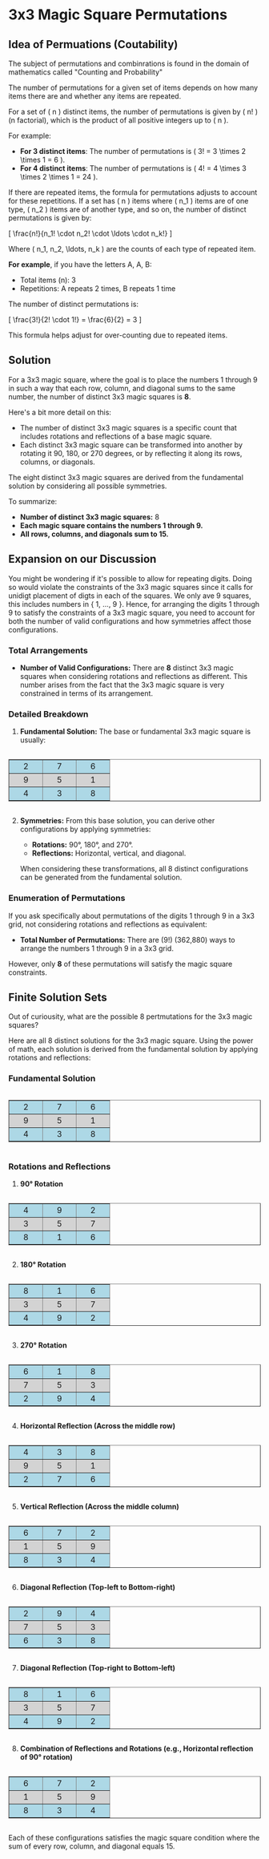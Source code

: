 # 3x3 Magic Square Permutations

## Idea of Permuations (Coutability)

The subject of permutations and combinrations is found in the domain of mathematics called "Counting and Probability"

The number of permutations for a given set of items depends on how many items there are and whether any items are repeated.

For a set of \( n \) distinct items, the number of permutations is given by \( n! \) (n factorial), which is the product of all positive integers up to \( n \).

For example:

- **For 3 distinct items**: The number of permutations is \( 3! = 3 \times 2 \times 1 = 6 \).
- **For 4 distinct items**: The number of permutations is \( 4! = 4 \times 3 \times 2 \times 1 = 24 \).

If there are repeated items, the formula for permutations adjusts to account for these repetitions. If a set has \( n \) items where \( n_1 \) items are of one type, \( n_2 \) items are of another type, and so on, the number of distinct permutations is given by:

\[ \frac{n!}{n_1! \cdot n_2! \cdot \ldots \cdot n_k!} \]

Where \( n_1, n_2, \ldots, n_k \) are the counts of each type of repeated item.

**For example**, if you have the letters A, A, B:

- Total items (n): 3
- Repetitions: A repeats 2 times, B repeats 1 time

The number of distinct permutations is:

\[ \frac{3!}{2! \cdot 1!} = \frac{6}{2} = 3 \]

This formula helps adjust for over-counting due to repeated items.

## Solution

For a 3x3 magic square, where the goal is to place the numbers 1 through 9 in such a way that each row, column, and diagonal sums to the same number, the number of distinct 3x3 magic squares is **8**.

Here's a bit more detail on this:

- The number of distinct 3x3 magic squares is a specific count that includes rotations and reflections of a base magic square.
- Each distinct 3x3 magic square can be transformed into another by rotating it 90, 180, or 270 degrees, or by reflecting it along its rows, columns, or diagonals.

The eight distinct 3x3 magic squares are derived from the fundamental solution by considering all possible symmetries. 

To summarize:

- **Number of distinct 3x3 magic squares:** 8
- **Each magic square contains the numbers 1 through 9.**
- **All rows, columns, and diagonals sum to 15.**

## Expansion on our Discussion

You might be wondering if it's possible to allow for repeating digits. Doing so would violate the constraints of the 3x3 magic squares since it calls for unidigt placement of digts in each of the squares.  We only ave 9 squares, this includes numbers in { 1, ..., 9 }. Hence, for arranging the digits 1 through 9 to satisfy the constraints of a 3x3 magic square, you need to account for both the number of valid configurations and how symmetries affect those configurations.

### Total Arrangements

- **Number of Valid Configurations:**
  There are **8** distinct 3x3 magic squares when considering rotations and reflections as different. This number arises from the fact that the 3x3 magic square is very constrained in terms of its arrangement.

### Detailed Breakdown

1. **Fundamental Solution:**
   The base or fundamental 3x3 magic square is usually:

<div style="display: flex; justify-content: center;">
  <table border="1" cellpadding="0" cellspacing="0" style="border-color: grey; border-collapse: collapse;">
    <tr style="background-color: lightblue;">
      <td style="width: 50px; height: 20px; text-align: center;">2</td>
      <td style="width: 50px; height: 20px; text-align: center;">7</td>
      <td style="width: 50px; height: 20px; text-align: center;">6</td>
    </tr>
    <tr style="background-color: lightgrey;">
      <td style="width: 50px; height: 20px; text-align: center;">9</td>
      <td style="width: 50px; height: 20px; text-align: center;">5</td>
      <td style="width: 50px; height: 20px; text-align: center;">1</td>
    </tr>
    <tr style="background-color: lightblue;">
      <td style="width: 50px; height: 20px; text-align: center;">4</td>
      <td style="width: 50px; height: 20px; text-align: center;">3</td>
      <td style="width: 50px; height: 20px; text-align: center;">8</td>
    </tr>
  </table>
</div>


2. **Symmetries:**
   From this base solution, you can derive other configurations by applying symmetries:
   - **Rotations:** 90°, 180°, and 270°.
   - **Reflections:** Horizontal, vertical, and diagonal.

   When considering these transformations, all 8 distinct configurations can be generated from the fundamental solution.

### Enumeration of Permutations

If you ask specifically about permutations of the digits 1 through 9 in a 3x3 grid, not considering rotations and reflections as equivalent:

- **Total Number of Permutations:**
  There are \(9!\) (362,880) ways to arrange the numbers 1 through 9 in a 3x3 grid.

However, only **8** of these permutations will satisfy the magic square constraints.

## Finite Solution Sets

Out of curiousity, what are the possible 8 pertmutations for the 3x3 magic squares?

Here are all 8 distinct solutions for the 3x3 magic square. Using the power of math, each solution is derived from the fundamental solution by applying rotations and reflections:
### Fundamental Solution

<div style="display: flex; justify-content: center;">
  <table border="1" cellpadding="0" cellspacing="0" style="border-color: grey; border-collapse: collapse;">
    <tr style="background-color: lightblue;">
      <td style="width: 50px; height: 20px; text-align: center;">2</td>
      <td style="width: 50px; height: 20px; text-align: center;">7</td>
      <td style="width: 50px; height: 20px; text-align: center;">6</td>
    </tr>
    <tr style="background-color: lightgrey;">
      <td style="width: 50px; height: 20px; text-align: center;">9</td>
      <td style="width: 50px; height: 20px; text-align: center;">5</td>
      <td style="width: 50px; height: 20px; text-align: center;">1</td>
    </tr>
    <tr style="background-color: lightblue;">
      <td style="width: 50px; height: 20px; text-align: center;">4</td>
      <td style="width: 50px; height: 20px; text-align: center;">3</td>
      <td style="width: 50px; height: 20px; text-align: center;">8</td>
    </tr>
  </table>
</div>

### Rotations and Reflections

1. **90° Rotation**

<div style="display: flex; justify-content: center;">
  <table border="1" cellpadding="0" cellspacing="0" style="border-color: grey; border-collapse: collapse;">
    <tr style="background-color: lightblue;">
      <td style="width: 50px; height: 20px; text-align: center;">4</td>
      <td style="width: 50px; height: 20px; text-align: center;">9</td>
      <td style="width: 50px; height: 20px; text-align: center;">2</td>
    </tr>
    <tr style="background-color: lightgrey;">
      <td style="width: 50px; height: 20px; text-align: center;">3</td>
      <td style="width: 50px; height: 20px; text-align: center;">5</td>
      <td style="width: 50px; height: 20px; text-align: center;">7</td>
    </tr>
    <tr style="background-color: lightblue;">
      <td style="width: 50px; height: 20px; text-align: center;">8</td>
      <td style="width: 50px; height: 20px; text-align: center;">1</td>
      <td style="width: 50px; height: 20px; text-align: center;">6</td>
    </tr>
  </table>
</div>

2. **180° Rotation**

<div style="display: flex; justify-content: center;">
  <table border="1" cellpadding="0" cellspacing="0" style="border-color: grey; border-collapse: collapse;">
    <tr style="background-color: lightblue;">
      <td style="width: 50px; height: 20px; text-align: center;">8</td>
      <td style="width: 50px; height: 20px; text-align: center;">1</td>
      <td style="width: 50px; height: 20px; text-align: center;">6</td>
    </tr>
    <tr style="background-color: lightgrey;">
      <td style="width: 50px; height: 20px; text-align: center;">3</td>
      <td style="width: 50px; height: 20px; text-align: center;">5</td>
      <td style="width: 50px; height: 20px; text-align: center;">7</td>
    </tr>
    <tr style="background-color: lightblue;">
      <td style="width: 50px; height: 20px; text-align: center;">4</td>
      <td style="width: 50px; height: 20px; text-align: center;">9</td>
      <td style="width: 50px; height: 20px; text-align: center;">2</td>
    </tr>
  </table>
</div>

3. **270° Rotation**

<div style="display: flex; justify-content: center;">
  <table border="1" cellpadding="0" cellspacing="0" style="border-color: grey; border-collapse: collapse;">
    <tr style="background-color: lightblue;">
      <td style="width: 50px; height: 20px; text-align: center;">6</td>
      <td style="width: 50px; height: 20px; text-align: center;">1</td>
      <td style="width: 50px; height: 20px; text-align: center;">8</td>
    </tr>
    <tr style="background-color: lightgrey;">
      <td style="width: 50px; height: 20px; text-align: center;">7</td>
      <td style="width: 50px; height: 20px; text-align: center;">5</td>
      <td style="width: 50px; height: 20px; text-align: center;">3</td>
    </tr>
    <tr style="background-color: lightblue;">
      <td style="width: 50px; height: 20px; text-align: center;">2</td>
      <td style="width: 50px; height: 20px; text-align: center;">9</td>
      <td style="width: 50px; height: 20px; text-align: center;">4</td>
    </tr>
  </table>
</div>

4. **Horizontal Reflection (Across the middle row)**

<div style="display: flex; justify-content: center;">
  <table border="1" cellpadding="0" cellspacing="0" style="border-color: grey; border-collapse: collapse;">
    <tr style="background-color: lightblue;">
      <td style="width: 50px; height: 20px; text-align: center;">4</td>
      <td style="width: 50px; height: 20px; text-align: center;">3</td>
      <td style="width: 50px; height: 20px; text-align: center;">8</td>
    </tr>
    <tr style="background-color: lightgrey;">
      <td style="width: 50px; height: 20px; text-align: center;">9</td>
      <td style="width: 50px; height: 20px; text-align: center;">5</td>
      <td style="width: 50px; height: 20px; text-align: center;">1</td>
    </tr>
    <tr style="background-color: lightblue;">
      <td style="width: 50px; height: 20px; text-align: center;">2</td>
      <td style="width: 50px; height: 20px; text-align: center;">7</td>
      <td style="width: 50px; height: 20px; text-align: center;">6</td>
    </tr>
  </table>
</div>

5. **Vertical Reflection (Across the middle column)**

<div style="display: flex; justify-content: center;">
  <table border="1" cellpadding="0" cellspacing="0" style="border-color: grey; border-collapse: collapse;">
    <tr style="background-color: lightblue;">
      <td style="width: 50px; height: 20px; text-align: center;">6</td>
      <td style="width: 50px; height: 20px; text-align: center;">7</td>
      <td style="width: 50px; height: 20px; text-align: center;">2</td>
    </tr>
    <tr style="background-color: lightgrey;">
      <td style="width: 50px; height: 20px; text-align: center;">1</td>
      <td style="width: 50px; height: 20px; text-align: center;">5</td>
      <td style="width: 50px; height: 20px; text-align: center;">9</td>
    </tr>
    <tr style="background-color: lightblue;">
      <td style="width: 50px; height: 20px; text-align: center;">8</td>
      <td style="width: 50px; height: 20px; text-align: center;">3</td>
      <td style="width: 50px; height: 20px; text-align: center;">4</td>
    </tr>
  </table>
</div>

6. **Diagonal Reflection (Top-left to Bottom-right)**

<div style="display: flex; justify-content: center;">
  <table border="1" cellpadding="0" cellspacing="0" style="border-color: grey; border-collapse: collapse;">
    <tr style="background-color: lightblue;">
      <td style="width: 50px; height: 20px; text-align: center;">2</td>
      <td style="width: 50px; height: 20px; text-align: center;">9</td>
      <td style="width: 50px; height: 20px; text-align: center;">4</td>
    </tr>
    <tr style="background-color: lightgrey;">
      <td style="width: 50px; height: 20px; text-align: center;">7</td>
      <td style="width: 50px; height: 20px; text-align: center;">5</td>
      <td style="width: 50px; height: 20px; text-align: center;">3</td>
    </tr>
    <tr style="background-color: lightblue;">
      <td style="width: 50px; height: 20px; text-align: center;">6</td>
      <td style="width: 50px; height: 20px; text-align: center;">3</td>
      <td style="width: 50px; height: 20px; text-align: center;">8</td>
    </tr>
  </table>
</div>

7. **Diagonal Reflection (Top-right to Bottom-left)**

<div style="display: flex; justify-content: center;">
  <table border="1" cellpadding="0" cellspacing="0" style="border-color: grey; border-collapse: collapse;">
    <tr style="background-color: lightblue;">
      <td style="width: 50px; height: 20px; text-align: center;">8</td>
      <td style="width: 50px; height: 20px; text-align: center;">1</td>
      <td style="width: 50px; height: 20px; text-align: center;">6</td>
    </tr>
    <tr style="background-color: lightgrey;">
      <td style="width: 50px; height: 20px; text-align: center;">3</td>
      <td style="width: 50px; height: 20px; text-align: center;">5</td>
      <td style="width: 50px; height: 20px; text-align: center;">7</td>
    </tr>
    <tr style="background-color: lightblue;">
      <td style="width: 50px; height: 20px; text-align: center;">4</td>
      <td style="width: 50px; height: 20px; text-align: center;">9</td>
      <td style="width: 50px; height: 20px; text-align: center;">2</td>
    </tr>
  </table>
</div>

8. **Combination of Reflections and Rotations (e.g., Horizontal reflection of 90° rotation)**

<div style="display: flex; justify-content: center;">
  <table border="1" cellpadding="0" cellspacing="0" style="border-color: grey; border-collapse: collapse;">
    <tr style="background-color: lightblue;">
      <td style="width: 50px; height: 20px; text-align: center;">6</td>
      <td style="width: 50px; height: 20px; text-align: center;">7</td>
      <td style="width: 50px; height: 20px; text-align: center;">2</td>
    </tr>
    <tr style="background-color: lightgrey;">
      <td style="width: 50px; height: 20px; text-align: center;">1</td>
      <td style="width: 50px; height: 20px; text-align: center;">5</td>
      <td style="width: 50px; height: 20px; text-align: center;">9</td>
    </tr>
    <tr style="background-color: lightblue;">
      <td style="width: 50px; height: 20px; text-align: center;">8</td>
      <td style="width: 50px; height: 20px; text-align: center;">3</td>
      <td style="width: 50px; height: 20px; text-align: center;">4</td>
    </tr>
  </table>
</div>

Each of these configurations satisfies the magic square condition where the sum of every row, column, and diagonal equals 15.